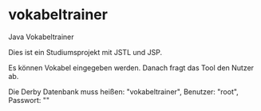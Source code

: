 # vokabeltrainer
Java Vokabeltrainer

Dies ist ein Studiumsprojekt mit JSTL und JSP.

Es können Vokabel eingegeben werden. Danach fragt das Tool den Nutzer ab.

Die Derby Datenbank muss heißen: "vokabeltrainer", Benutzer: "root", Passwort: ""
